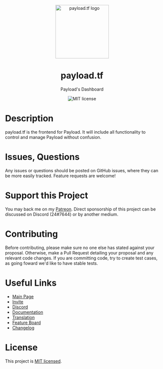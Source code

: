 <p align="center">
  <a href="https://payload.tf">
    <img src="https://payload.tf/logo.svg" alt="payload.tf logo" width="175" height="175">
  </a>
</p>

<h1 align="center">payload.tf</h1>

<p align="center">Payload's Dashboard</p>

<p align="center">
    <img src="https://img.shields.io/badge/License-MIT-yellow.svg" alt="MIT license" />
</p>

# Description

payload.tf is the frontend for Payload. It will include all functionality to control and manage Payload without confusion.

# Issues, Questions

Any issues or questions should be posted on GitHub issues, where they can be more easily tracked. Feature requests are welcome!

# Support this Project

You may back me on my [Patreon](https://www.patreon.com/c43721). Direct sponsorship of this project can be discussed on Discord (24#7644) or by another medium.

# Contributing

Before contributing, please make sure no one else has stated against your proposal. Otherwise, make a Pull Request detailing your proposal and any relevant code changes. If you are committing code, try to create test cases, as going foward we'd like to have stable tests.

# Useful Links

- [Main Page](https://payload.tf/)
- [Invite](https://payload.tf/invite)
- [Discord](https://payload.tf/discord)
- [Documentation](https://payload.tf/docs)
- [Translation](https://crowdin.com/project/payload)
- [Feature Board](https://w.supra.tf/b/LmzrWQviWCRcGxywq/payload)
- [Changelog](https://github.com/c43721/payload-neo/blob/master/changelog.md)

# License

This project is [MIT licensed](LICENSE).
